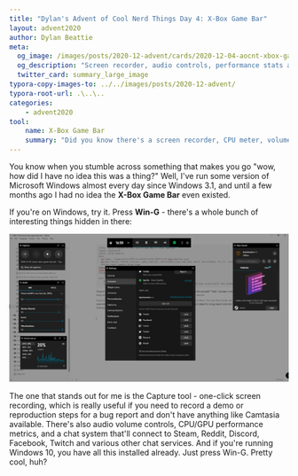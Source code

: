 ```yaml
---
title: "Dylan's Advent of Cool Nerd Things Day 4: X-Box Game Bar"
layout: advent2020
author: Dylan Beattie
meta:
  og_image: /images/posts/2020-12-advent/cards/2020-12-04-aocnt-xbox-game-bar.png
  og_description: "Screen recorder, audio controls, performance stats and chat. Built into Windows. Try it - press Win+G."
  twitter_card: summary_large_image
typora-copy-images-to: ../../images/posts/2020-12-advent/
typora-root-url: .\..\..
categories:
    - advent2020
tool:
    name: X-Box Game Bar
    summary: "Did you know there's a screen recorder, CPU meter, volume control and chat system built into Windows?"
---
```


You know when you stumble across something that makes you go "wow, how did I have no idea this was a thing?" Well, I've run some version of Microsoft Windows almost every day since Windows 3.1, and until a few months ago I had no idea the **X-Box Game Bar** even existed.

If you're on Windows, try it. Press **Win-G** - there's a whole bunch of interesting things hidden in there:

![image-20201130165138264](/images/posts/2020-12-advent/image-20201130165138264.png)

The one that stands out for me is the Capture tool - one-click screen recording, which is really useful if you need to record a demo or reproduction steps for a bug report and don't have anything like Camtasia available. There's also audio volume controls, CPU/GPU performance metrics, and a chat system that'll connect to Steam, Reddit, Discord, Facebook, Twitch and various other chat services. And if you're running Windows 10, you have all this installed already. Just press Win-G. Pretty cool, huh?